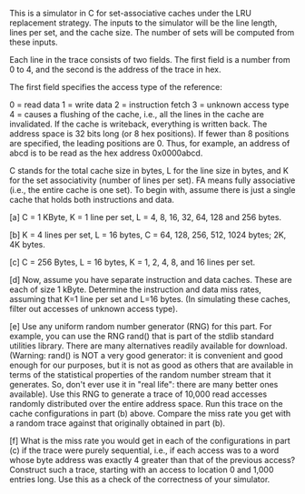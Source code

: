 This is a simulator in C for set-associative caches under the LRU replacement strategy. The inputs to the simulator will be the line length, lines per set, and the cache size. The number of sets will be computed from these inputs.

Each line in the trace consists of two fields. The first field is a number from 0 to 4, and the second is the address of the trace in hex.

The first field specifies the access type of the reference:

0 = read data 
1 = write data 
2 = instruction fetch 
3 = unknown access type 
4 = causes a flushing of the cache, i.e., all the lines in the cache are invalidated. If the cache is writeback, everything is written back. 
The address space is 32 bits long (or 8 hex positions). If fewer than 8 positions are specified, the leading positions are 0. Thus, for example, an address of abcd is to be read as the hex address 0x0000abcd.

C stands for the total cache size in bytes, L for the line size in bytes, and K for the set associativity (number of lines per set). FA means fully associative (i.e., the entire cache is one set). To begin with, assume there is just a single cache that holds both instructions and data.

[a] C = 1 KByte, K = 1 line per set, L = 4, 8, 16, 32, 64, 128 and 256 bytes.

[b] K = 4 lines per set, L = 16 bytes, C = 64, 128, 256, 512, 1024 bytes; 2K, 4K bytes.

[c] C = 256 Bytes, L = 16 bytes, K = 1, 2, 4, 8, and 16 lines per set.

[d] Now, assume you have separate instruction and data caches. These are each of size 1 kByte. Determine the instruction and data miss rates, assuming that K=1 line per set and L=16 bytes. (In simulating these caches, filter out accesses of unknown access type).

[e] Use any uniform random number generator (RNG) for this part. For example, you can use the RNG rand() that is part of the stdlib standard utilities library. There are many alternatives readily available for download. (Warning: rand() is NOT a very good generator: it is convenient and good enough for our purposes, but it is not as good as others that are available in terms of the statistical properties of the random number stream that it generates. So, don't ever use it in "real life": there are many better ones available). Use this RNG to generate a trace of 10,000 read accesses randomly distributed over the entire address space. Run this trace on the cache configurations in part (b) above. Compare the miss rate you get with a random trace against that originally obtained in part (b).

[f] What is the miss rate you would get in each of the configurations in part (c) if the trace were purely sequential, i.e., if each access was to a word whose byte address was exactly 4 greater than that of the previous access? Construct such a trace, starting with an access to location 0 and 1,000 entries long. Use this as a check of the correctness of your simulator.

